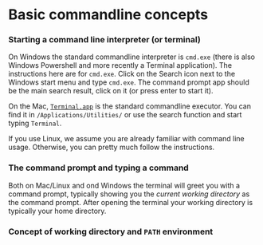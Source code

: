 
# Basic commandline concepts

### Starting a command line interpreter (or terminal)

On Windows the standard commandline interpreter is `cmd.exe` (there is also Windows Powershell and more recently a Terminal application). The instructions here are for `cmd.exe`. Click on the Search icon next to the Windows start menu and type `cmd.exe`. The command prompt app should be the main search result, click on it (or press enter to start it).

On the Mac, [`Terminal.app`](https://support.apple.com/en-au/guide/terminal/welcome/mac) is the standard commandline executor. You can find it in `/Applications/Utilities/` or use the search function and start typing `Terminal`.

If you use Linux, we assume you are already familiar with command line usage. Otherwise, you can pretty much follow the instructions. 


### The command prompt and typing a command 

Both on Mac/Linux and ond Windows the terminal will greet you with a command prompt, typically showing you the _current working directory_ as the command prompt. After opening the terminal your working directory is typically your home directory.




### Concept of working directory and `PATH` environment

